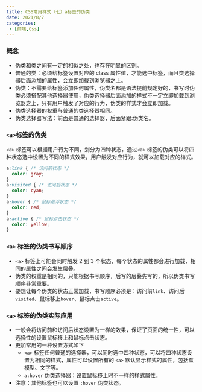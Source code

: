 ```yaml
---
title: CSS常用样式（七）a标签的伪类
date: 2021/8/7
categories:
 - [前端,Css]
---
```


### 概念

- 伪类和类之间有一定的相似之处，也存在明显的区别。
- 普通的类：必须给标签设置对应的 class 属性值，才能选中标签，而且类选择器后面添加的属性，会立即加载到浏览器之上。
- 伪类：不需要给标签添加任何属性，伪类名都是语法提前规定好的，书写时伪类必须搭配其他选择器使用，伪类选择器后面添加的样式不一定立即加载到浏览器之上，只有用户触发了对应的行为，伪类的样式才会立即加载。
- 伪类选择器的权重与普通的类选择器相同。
- 伪类选择器写法：前面是普通的选择器，后面紧跟:伪类名。

### `<a>`标签的伪类

`<a>` 标签可以根据用户行为不同，划分为四种状态，通过`<a>` 标签的伪类可以将四种状态选中设置为不同的样式效果，用户触发对应行为，就可以加载对应的样式。

```css
a:link { /* 访问前状态 */
  color: gray;
}
a:visited { /* 访问后状态 */
  color: cyan;
}
a:hover { /* 鼠标悬浮状态 */
  color: red;
}
a:active { /* 鼠标点击状态 */
  color: yellow;
}
```

### `<a>` 标签的伪类书写顺序

- `<a>` 标签上可能会同时触发 2 到 3 个状态，每个状态的属性都会进行加载，相同的属性之间会发生层叠。
- 伪类的权重是相同的，只能根据书写顺序，后写的层叠先写的，所以伪类书写顺序非常重要。
- 要想让每个伪类的状态正常加载，书写顺序必须是：访问前`link`、访问后`visited`、鼠标移上`hover`、鼠标点击`active`。

### `<a>` 标签的伪类实际应用

- 一般会将访问前和访问后状态设置为一样的效果，保证了页面的统一性，可以选择性的设置鼠标移上和鼠标点击状态。
- 更加常用的一种设置方式如下
  - `<a>` 标签任何普通的选择器，可以同时选中四种状态，可以将四种状态设置为相同的样式，属性可以设置所有的 `<a>` 默认显示样式的属性，包括盒模型、文字等。
  - `a:hover` 伪类选择器：设置鼠标移上时不一样的样式属性。
- 注意：其他标签也可以设置 `:hover` 伪类状态。

